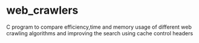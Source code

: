 # web_crawlers
C program to compare efficiency,time and memory usage of different web crawling algorithms and improving the search using cache control headers
